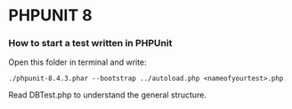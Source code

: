 # PHPUNIT 8

### How to start a test written in PHPUnit

Open this folder in terminal and write:

    ./phpunit-8.4.3.phar --bootstrap ../autoload.php <nameofyourtest>.php

Read DBTest.php to understand the general structure.